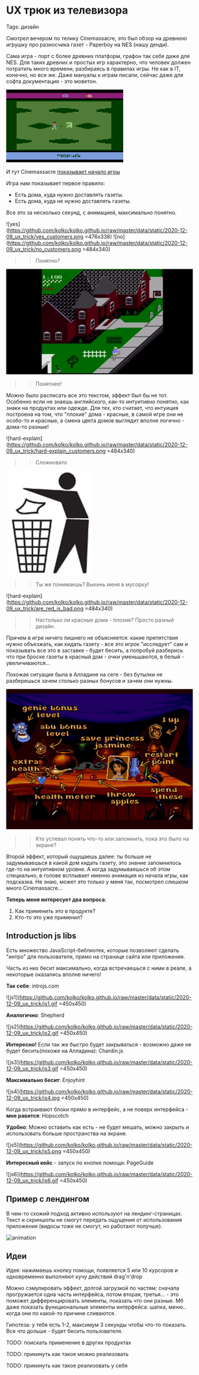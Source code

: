 # UX трюк из телевизора
Tags: дизайн


Смотрел вечером по телику Cinemassacre, это был обзор на древнюю игрушку про разносчика газет - Paperboy на NES (нашу денди).

Сама игра - порт с более древних платформ, графон так себе даже для NES. Для таких древних и простых игр характерно, что человек должен потратить много времени, разбираясь в правилах игры. Не как в IT, конечно, но все же. Даже мануалы к играм писали, сейчас даже для софта документация - это моветон.

![IT](https://github.com/kolko/kolko.github.io/raw/master/data/static/2020-12-09_ux_trick/it.png)

И тут Cinemassacre [показывает начало игры](https://www.youtube.com/embed/5oH0rzY5zOA?start=140)

Игра нам показывает первое правило:
  * Есть дома, куда нужно доставлять газеты.
  * Есть дома, куда не нужно доставлять газеты.

Все это за несколько секунд, с анимацией, максимально понятно.

![yes](https://github.com/kolko/kolko.github.io/raw/master/data/static/2020-12-09_ux_trick/yes_customers.png =476x338) ![no](https://github.com/kolko/kolko.github.io/raw/master/data/static/2020-12-09_ux_trick/no_customers.png =484x340)

>> Понятно?

![animation](https://github.com/kolko/kolko.github.io/raw/master/data/static/2020-12-09_ux_trick/animation.gif)

>> Понятнее!

Можно было расписать все это текстом, эффект был бы не тот. Особенно если не знаешь английского, как-то интуитивно понятно, как знаки на продуктах или одежде. Для тех, кто считает, что интуиция построена на том, что "плохие" дома - красные, в самой игре они не особо-то и красные, а смена цвета домов выглядит вполне логично - дома-то разные!


![hard-explain](https://github.com/kolko/kolko.github.io/raw/master/data/static/2020-12-09_ux_trick/hard-explain_customers.png =484x340)
>> Сложновато


![track](https://github.com/kolko/kolko.github.io/raw/master/data/static/2020-12-09_ux_trick/trash.jpg)
>> Ты же понимаешь? Выкинь меня в мусорку!


![hard-explain](https://github.com/kolko/kolko.github.io/raw/master/data/static/2020-12-09_ux_trick/are_red_is_bad.png =484x340)
>> Настолько ли красные дома - плохие? Просто разный дизайн.


Причем в игре ничего лишнего не объясняется: какие препятствия нужно объезжать, как кидать газету - все это игрок "исследует" сам и показывать все это в заcтавке - будет бесить, а попробуй разберись что при броске газеты в красный дом - очки уменьшаются, в белый - увеличиваются...


Похожая ситуация была в Алладине на сеге - без бутылки не разберешься зачем столько разных бонусов и зачем они нужны.

![Alladin](https://github.com/kolko/kolko.github.io/raw/master/data/static/2020-12-09_ux_trick/aladdin.jpg)
>> Кто успевал понять что-то или запомнить, пока это было на экране?

Второй эффект, который ощущаешь далее: ты больше не задумываешься в какой дом кидать газету, это знание запомнилось где-то на интуитивном уровне. А когда задумываешься об этом специально, в голове всплывает именно анимация из начала игры, как подсказка. Не знаю, может это только у меня так, посмотрел слишком много Cinemassacre...


**Теперь меня интересует два вопроса**:
1. Как применить это в продукте?
2. Кто-то это уже применил?


## Introduction js libs

Есть множество JavaScript-библиотек, которые позволяют сделать "интро" для пользователя, прямо на странице сайта или приложения.

Часть из них бесит максимально, когда встречаешься с ними в реале, а некоторые оказались вполне ничего!


**Так себе**: introjs.com

![js1](https://github.com/kolko/kolko.github.io/raw/master/data/static/2020-12-09_ux_trick/js1.gif =450x450)

**Аналогично**: Shepherd

![js2](https://github.com/kolko/kolko.github.io/raw/master/data/static/2020-12-09_ux_trick/js2.gif =450x450)

**Интересно!** Если так же быстро будет закрываться - возможно даже не будет бесить(похоже на Алладина): Chardin.js

![js3](https://github.com/kolko/kolko.github.io/raw/master/data/static/2020-12-09_ux_trick/js3.gif =450x450)

**Максимально бесит**: Enjoyhint

![js4](https://github.com/kolko/kolko.github.io/raw/master/data/static/2020-12-09_ux_trick/js4.jpg =450x450)

Когда встраивают блоки прямо в интерфейс, а не поверх интерфейса - **мне равится**: Hopscotch

**Удобно**: Можно оставить как есть - не будет мешать, можно закрыть и использовать больше пространства на экране.

![js5](https://github.com/kolko/kolko.github.io/raw/master/data/static/2020-12-09_ux_trick/js5.png =450x450)

**Интересный кейс** - запуск по кнопке помощи: PageGuide

![js6](https://github.com/kolko/kolko.github.io/raw/master/data/static/2020-12-09_ux_trick/js6.gif =450x450)


## Пример с лендингом

В чем-то схожий подход активно используют на лендинг-страницах. Текст и скриншоты не смогут передать ощущения от использования приложения (видосы тоже не смогут, но работают получше).

![animation](https://github.com/kolko/kolko.github.io/raw/master/data/static/2020-12-09_ux_trick/active_example.gif)


## Идеи


Идея: нажимаешь кнопку помощи, появляется 5 или 10 курсоров и одновременно выполняют кучу действий drag'n'drop


Можно сэмулировать эффект, долгой загрузкой по частям: сначала прогружается одна часть интерфейса, потом вторая, третья... - это поможет дифференцировать элементы, показать что они разные. Мб даже показать функциональные элементы интерфейса: шапка, меню.. когда они по какой-то причине сливаются.

Гипотеза: у тебя есть 1-2, максимум 3 секунды чтобы что-то показать. Все что дольше - будет бесить пользователя.





TODO: поискать применение в других продуктах

TODO: прикинуть как такое можно реализовать

TODO: прикинуть как такое реализовать у себя




